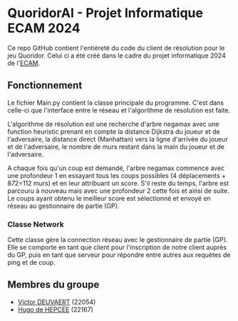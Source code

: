 # QuoridorAI - Projet Informatique ECAM 2024
Ce repo GitHub contient l'entièreté du code du client de résolution pour le jeu Quoridor. Celui ci a été créé dans le cadre du projet informatique 2024 de l'[ECAM](https://www.ecam.be/).

## Fonctionnement
Le fichier Main.py contient la classe principale du programme. C'est dans celle-ci que l'interface entre le réseau et l'algorithme de résolution est faite.

L'algorithme de résolution est une recherche d'arbre negamax avec une function heuristic prenant en compte la distance Dijkstra du joueur et de l'adversaire, la distance direct (Manhattan) vers la ligne d'arrivée du joueur et de l'adversaire, le nombre de murs restant dans la main du joueur et de l'adversaire.

A chaque fois qu'un coup est demandé, l'arbre negamax commence avec une profondeur 1 en essayant tous les coups possibles (4 déplacements + 8*7*2=112 murs) et en leur attribuant un score. S'il reste du temps, l'arbre est parcouru à nouveau mais avec une profondeur 2 cette fois et ainsi de suite. Le coups ayant obtenu le meilleur score est sélectionné et envoyé en réseau au gestionnaire de partie (GP).

### Classe Network
Cette classe gère la connection réseau avec le gestionnaire de partie (GP). Elle se comporte en tant que client pour l'inscription de notre client auprès du GP, puis en tant que serveur pour répondre entre autres aux requètes de ping et de coup.





## Membres du groupe
 - [Victor DEUVAERT](https://github.com/22054) (22054)
 - [Hugo de HEPCÉE](https://github.com/hctel) (22167) 
